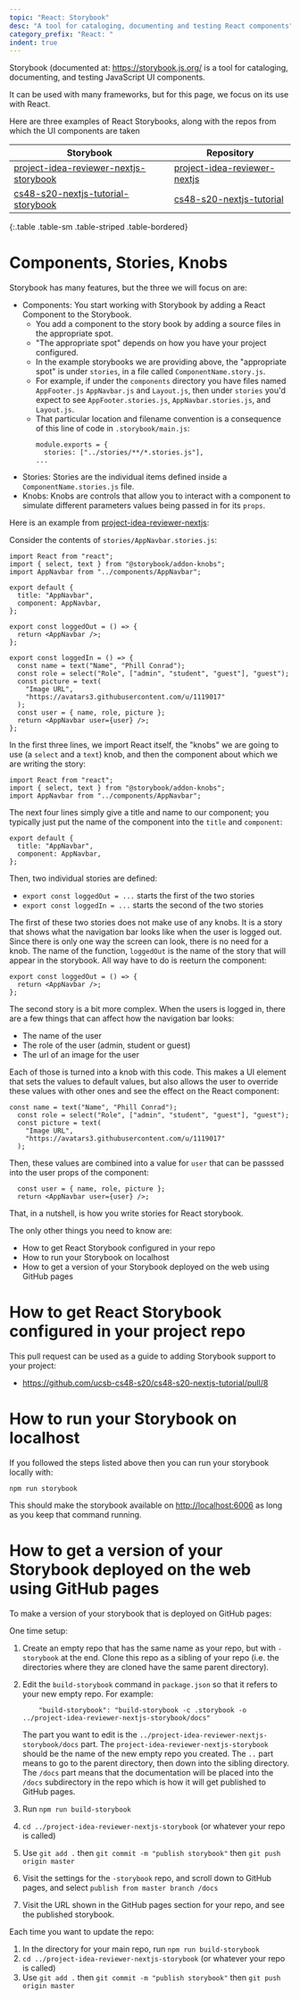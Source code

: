 ```yaml
---
topic: "React: Storybook"
desc: "A tool for cataloging, documenting and testing React components"
category_prefix: "React: "
indent: true
---
```


Storybook (documented at: <https://storybook.js.org/> is a tool for cataloging, documenting, and testing JavaScript UI components.  

It can be used with many frameworks, but for this page, we focus on its use with React.

Here are three examples of React Storybooks, along with the repos from which the UI components are taken

| Storybook | Repository | 
|-----------|------------|
| [project-idea-reviewer-nextjs-storybook](https://ucsb-cs48-s20.github.io/project-idea-reviewer-nextjs-storybook) | [project-idea-reviewer-nextjs](https://github.com/ucsb-cs48-s20/project-idea-reviewer-nextjs) |
| [cs48-s20-nextjs-tutorial-storybook](https://ucsb-cs48-s20.github.io/cs48-s20-nextjs-tutorial-storybook) | [cs48-s20-nextjs-tutorial](https://github.com/ucsb-cs48-s20/cs48-s20-nextjs-tutorial) |
{:.table .table-sm .table-striped .table-bordered}


# Components, Stories, Knobs

Storybook has many features, but the three we will focus on are:
* Components: You start working with Storybook by adding a React Component to the Storybook.  
  - You add a component to the story book by adding a source files in the appropriate spot.
  - "The appropriate spot" depends on how you have your project configured.
  - In the example storybooks we are providing above, the "appropriate spot" is under `stories`, in a file called
    `ComponentName.story.js`.
  - For example, if under the `components` directory you have files named `AppFooter.js` `AppNavbar.js` and `Layout.js`, then
    under `stories` you'd expect to see `AppFooter.stories.js`, `AppNavbar.stories.js`, and `Layout.js`.
  - That particular location and filename convention is a consequence of this line of code in `.storybook/main.js`:
    ```
    module.exports = {
      stories: ["../stories/**/*.stories.js"],
    ...
    ```
* Stories: Stories are the individual items defined inside a `ComponentName.stories.js` file.
* Knobs: Knobs are controls that allow you to interact with a component to simulate different parameters values being
  passed in for its `props`.
    
Here is an example from [project-idea-reviewer-nextjs](https://github.com/ucsb-cs48-s20/project-idea-reviewer-nextjs):

Consider the contents of `stories/AppNavbar.stories.js`:

```
import React from "react";
import { select, text } from "@storybook/addon-knobs";
import AppNavbar from "../components/AppNavbar";

export default {
  title: "AppNavbar",
  component: AppNavbar,
};

export const loggedOut = () => {
  return <AppNavbar />;
};

export const loggedIn = () => {
  const name = text("Name", "Phill Conrad");
  const role = select("Role", ["admin", "student", "guest"], "guest");
  const picture = text(
    "Image URL",
    "https://avatars3.githubusercontent.com/u/1119017"
  );
  const user = { name, role, picture };
  return <AppNavbar user={user} />;
};
```

In the first three lines, we import React itself, the "knobs" we are going to use (a `select` and a `text`) knob, and then
the component about which we are writing the story:

```
import React from "react";
import { select, text } from "@storybook/addon-knobs";
import AppNavbar from "../components/AppNavbar";
```

The next four lines simply give a title and name to our component; you typically just put the name of the component into the `title` and `component`:

```
export default {
  title: "AppNavbar",
  component: AppNavbar,
};
```

Then, two individual stories are defined:

* `export const loggedOut = ...` starts the first of the two stories
* `export const loggedIn = ...` starts the second of the two stories 


The first of these two stories does not make use of any knobs.  It is a story that shows what the navigation bar looks like when the user is logged out.  Since there is only one way the screen can look, there is no need for a knob.   The name of the function, `loggedOut` is the name of the story that will appear in the storybook.  All way have to do is reeturn the component:

```
export const loggedOut = () => {
  return <AppNavbar />;
};
```

The second story is a bit more complex.  When the users is logged in, there are a few things that can affect how the navigation bar looks: 
* The name of the user
* The role of the user (admin, student or guest)
* The url of an image for the user

Each of those is turned into a knob with this code.  This makes a UI element that sets the values to default values, but
also allows the user to override these values with other ones and see the effect on the React component:

```
const name = text("Name", "Phill Conrad");
  const role = select("Role", ["admin", "student", "guest"], "guest");
  const picture = text(
    "Image URL",
    "https://avatars3.githubusercontent.com/u/1119017"
  );
```

Then, these values are combined into a value for `user` that can be passsed into the user props of the component:
```
  const user = { name, role, picture };
  return <AppNavbar user={user} />;
```

That, in a nutshell, is how you write stories for React storybook.

The only other things you need to know are:
* How to get React Storybook configured in your repo
* How to run your Storybook on localhost
* How to get a version of your Storybook deployed on the web using GitHub pages

# How to get React Storybook configured in your project repo

This pull request can be used as a guide to adding Storybook support to your project:

* <https://github.com/ucsb-cs48-s20/cs48-s20-nextjs-tutorial/pull/8>


# How to run your Storybook on localhost

If you followed the steps listed above then you can run your storybook locally with:

```
npm run storybook
```

This should make the storybook available on <http://localhost:6006> as long as you keep that command running.

# How to get a version of your Storybook deployed on the web using GitHub pages

To make a version of your storybook that is deployed on GitHub pages:

One time setup:

1.  Create an empty repo that has the same name as your repo, but with `-storybook` at the end.  Clone this repo
    as a sibling of your repo (i.e. the directories where they are cloned have the same parent directory).
1.  Edit the `build-storybook` command in `package.json` so that it refers to your new empty repo.  For example:
    ```
        "build-storybook": "build-storybook -c .storybook -o ../project-idea-reviewer-nextjs-storybook/docs"
    ```
    
    The part you want to edit is the `../project-idea-reviewer-nextjs-storybook/docs` part.  The `project-idea-reviewer-nextjs-storybook` should be the name of the new empty repo you created.  The `..` part means to go to the parent directory, then down into the sibling directory.  The `/docs` part means that the documentation will be placed into the `/docs` subdirectory in the repo which is how it will get published to GitHub pages.
1.  Run `npm run build-storybook`
1.  `cd ../project-idea-reviewer-nextjs-storybook` (or whatever your repo is called)
1.  Use `git add .` then `git commit -m "publish storybook"`  then `git push origin master`
1.  Visit the settings for the `-storybook` repo, and scroll down to GitHub pages, and select `publish from master branch /docs`
1.  Visit the URL shown in the GitHub pages section for your repo, and see the published storybook.

Each time you want to update the repo:

1.  In the directory for your main repo, run `npm run build-storybook`
1.  `cd ../project-idea-reviewer-nextjs-storybook` (or whatever your repo is called)
1.  Use `git add .` then `git commit -m "publish storybook"`  then `git push origin master`
